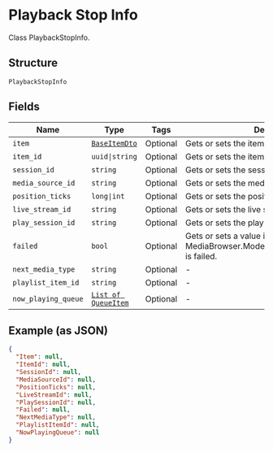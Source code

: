 
# Playback Stop Info

Class PlaybackStopInfo.

## Structure

`PlaybackStopInfo`

## Fields

| Name | Type | Tags | Description |
|  --- | --- | --- | --- |
| `item` | [`BaseItemDto`](../../doc/models/base-item-dto.md) | Optional | Gets or sets the item. |
| `item_id` | `uuid\|string` | Optional | Gets or sets the item identifier. |
| `session_id` | `string` | Optional | Gets or sets the session id. |
| `media_source_id` | `string` | Optional | Gets or sets the media version identifier. |
| `position_ticks` | `long\|int` | Optional | Gets or sets the position ticks. |
| `live_stream_id` | `string` | Optional | Gets or sets the live stream identifier. |
| `play_session_id` | `string` | Optional | Gets or sets the play session identifier. |
| `failed` | `bool` | Optional | Gets or sets a value indicating whether this MediaBrowser.Model.Session.PlaybackStopInfo is failed. |
| `next_media_type` | `string` | Optional | - |
| `playlist_item_id` | `string` | Optional | - |
| `now_playing_queue` | [`List of QueueItem`](../../doc/models/queue-item.md) | Optional | - |

## Example (as JSON)

```json
{
  "Item": null,
  "ItemId": null,
  "SessionId": null,
  "MediaSourceId": null,
  "PositionTicks": null,
  "LiveStreamId": null,
  "PlaySessionId": null,
  "Failed": null,
  "NextMediaType": null,
  "PlaylistItemId": null,
  "NowPlayingQueue": null
}
```

